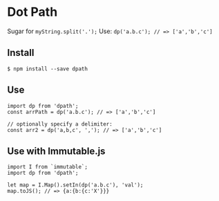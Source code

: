 # Dot Path

Sugar for `myString.split('.');` Use: `dp('a.b.c'); // => ['a','b','c']`

## Install

```
$ npm install --save dpath
```

## Use

```
import dp from 'dpath';
const arrPath = dp('a.b.c'); // => ['a','b','c']

// optionally specify a delimiter:
const arr2 = dp('a,b,c', ','); // => ['a','b','c']
```

## Use with Immutable.js

```
import I from `immutable`;
import dp from 'dpath';

let map = I.Map().setIn(dp('a.b.c'), 'val');
map.toJS(); // => {a:{b:{c:'X'}}}
```
